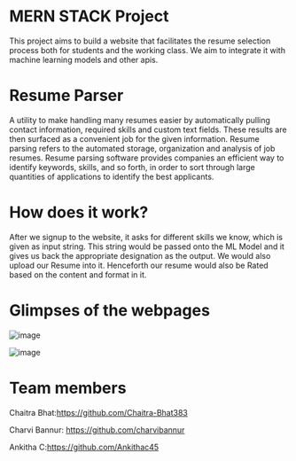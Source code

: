 # MERN STACK Project
This project aims to build a website that facilitates the resume selection process both for students and the working class. We aim to integrate it with machine learning models and other apis.

# Resume Parser
A utility to make handling many resumes easier by automatically pulling contact information, required skills and custom text fields. These results are then surfaced as a convenient job for the given information. Resume parsing refers to the automated storage, organization and analysis of job resumes. Resume parsing software provides companies an efficient way to identify keywords, skills, and so forth, in order to sort through large quantities of applications to identify the best applicants.

# How does it work?
After we signup to the website, it asks for different skills we know, which is given as input string. This string would be passed onto the ML Model and it gives us back the appropriate designation as the output. We would also upload our Resume into it. Henceforth our resume would also be Rated based on the content and format in it.

# Glimpses of the webpages
![image](https://user-images.githubusercontent.com/79207846/144997628-0d3525d5-8564-4f96-a26d-0322410c8487.png)

![image](https://user-images.githubusercontent.com/79207846/144997523-1e4f6b2c-d60c-440a-9387-23bae2c0214b.png)


# Team members
Chaitra Bhat:https://github.com/Chaitra-Bhat383

Charvi Bannur: https://github.com/charvibannur

Ankitha C:https://github.com/Ankithac45


